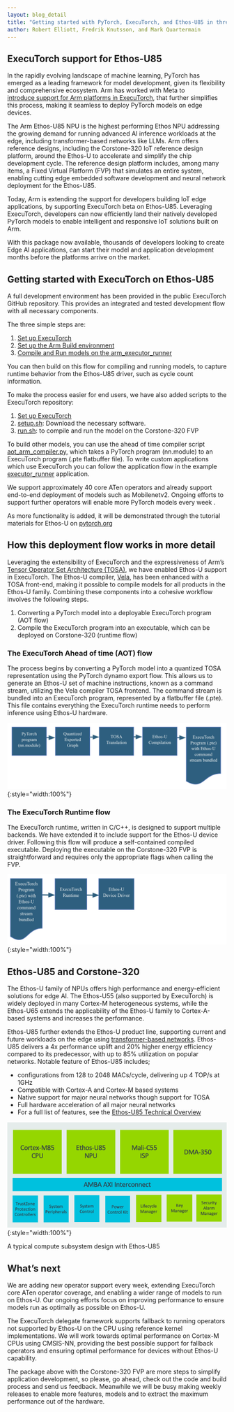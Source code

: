 ```yaml
---
layout: blog_detail
title: "Getting started with PyTorch, ExecuTorch, and Ethos-U85 in three easy steps"
author: Robert Elliott, Fredrik Knutsson, and Mark Quartermain
---
```



## ExecuTorch support for Ethos-U85

In the rapidly evolving landscape of machine learning, PyTorch has emerged as a leading framework for model development, given its flexibility and comprehensive ecosystem. Arm has worked with Meta to [introduce support for Arm platforms in ExecuTorch](https://community.arm.com/arm-community-blogs/b/ai-and-ml-blog/posts/executorch-and-tosa-enabling-pytorch-on-arm-platforms), that further simplifies this process, making it seamless to deploy PyTorch models on edge devices. 

The Arm Ethos-U85 NPU is the highest performing Ethos NPU addressing the growing demand for running advanced AI inference workloads at the edge, including transformer-based networks like LLMs. Arm offers reference designs, including the Corstone-320 IoT reference design platform, around the Ethos-U to accelerate and simplify the chip development cycle. The reference design platform includes, among many items, a Fixed Virtual Platform (FVP) that simulates an entire system, enabling cutting edge embedded software development and neural network deployment for the Ethos-U85.

Today, Arm is extending the support for developers building IoT edge applications, by supporting ExecuTorch beta on Ethos-U85. Leveraging ExecuTorch, developers can now efficiently land their natively developed PyTorch models to enable intelligent and responsive IoT solutions built on Arm.

With this package now available, thousands of developers looking to create Edge AI applications, can start their model and application development months before the platforms arrive on the market. 


## Getting started with ExecuTorch on Ethos-U85

A full development environment has been provided in the public ExecuTorch GitHub repository. This provides an integrated and tested development flow with all necessary components.

The three simple steps are:



1. [Set up ExecuTorch](https://pytorch.org/executorch/main/getting-started-setup.html)
2. [Set up the Arm Build environment](https://pytorch.org/executorch/main/executorch-arm-delegate-tutorial.html)
3. [Compile and Run models on the arm_executor_runner](https://pytorch.org/executorch/main/executorch-arm-delegate-tutorial.html#delegated-quantized-workflow)

You can then build on this flow for compiling and running models, to capture runtime behavior from the Ethos-U85 driver, such as cycle count information.

To make the process easier for end users, we have also added scripts to the ExecuTorch repository:



1. [Set up ExecuTorch](https://pytorch.org/executorch/main/getting-started-setup.html)
2. [setup.sh](https://github.com/pytorch/executorch/blob/main/examples/arm/setup.sh): Download the necessary software.
3. [run.sh](https://github.com/pytorch/executorch/blob/main/examples/arm/run.sh): to compile and run the model on the Corstone-320 FVP

To build other models, you can use the ahead of time compiler script  [aot_arm_compiler.py,](https://github.com/pytorch/executorch/blob/main/examples/arm/aot_arm_compiler.py) which takes a PyTorch program (nn.module) to an ExecuTorch program (.pte flatbuffer file). To write custom applications which use ExecuTorch you can follow the application flow in the example [executor_runner](https://github.com/pytorch/executorch/tree/main/examples/arm/executor_runner) application.

We support approximately 40 core ATen operators and already support end-to-end deployment of models such as Mobilenetv2. Ongoing efforts to support further operators will enable more PyTorch models every week . 

As more functionality is added, it will be demonstrated through the tutorial materials for Ethos-U on [pytorch.org](https://pytorch.org/executorch/main/index.html)


## How this deployment flow works in more detail

Leveraging the extensibility of ExecuTorch and the expressiveness of Arm’s [Tensor Operator Set Architecture (TOSA)](https://www.mlplatform.org/tosa/), we have enabled Ethos-U support in ExecuTorch. The Ethos-U compiler, [Vela](https://pypi.org/project/ethos-u-vela/), has been enhanced with a TOSA front-end, making it possible to compile models for all products in the Ethos-U family. Combining these components into a cohesive workflow involves the following steps.



1. Converting a PyTorch model into a deployable ExecuTorch program (AOT flow)
2. Compile the ExecuTorch program into an executable, which can be deployed on Corstone-320 (runtime flow)


### The ExecuTorch Ahead of time (AOT) flow

The process begins by converting a PyTorch model into a quantized TOSA representation using the PyTorch dynamo export flow. This allows us to generate an Ethos-U set of machine instructions, known as a command stream, utilizing the Vela compiler TOSA frontend. The command stream is bundled into an ExecuTorch program, represented by a flatbuffer file (.pte). This file contains everything the ExecuTorch runtime needs to perform inference using Ethos-U hardware.


![flow diagram](/assets/images/pt-executorch-ethos-u85/fg1.jpg){:style="width:100%"}


### The ExecuTorch Runtime flow

The ExecuTorch runtime, written in C/C++, is designed to support multiple backends. We have extended it to include support for the Ethos-U device driver. Following this flow will produce a self-contained compiled executable. Deploying the executable on the Corstone-320 FVP is straightforward and requires only the appropriate flags when calling the FVP.

![flow diagram](/assets/images/pt-executorch-ethos-u85/fg2.jpg){:style="width:100%"}


## Ethos-U85 and Corstone-320

The Ethos-U family of NPUs offers high performance and energy-efficient solutions for edge AI. The Ethos-U55 (also supported by ExecuTorch) is widely deployed in many Cortex-M heterogeneous systems, while the Ethos-U65 extends the applicability of the Ethos-U family to Cortex-A-based systems and increases the performance.

Ethos-U85 further extends the Ethos-U product line, supporting current and future workloads on the edge using [transformer-based networks](https://newsroom.arm.com/blog/enabling-next-gen-edge-ai-applications-with-transformer-networks). Ethos-U85 delivers a 4x performance uplift and 20% higher energy efficiency compared to its predecessor, with up to 85% utilization on popular networks. Notable feature of Ethos-U85 includes; 



* configurations from 128 to 2048 MACs/cycle, delivering up 4 TOP/s at 1GHz 
* Compatible with Cortex-A and Cortex-M based systems
* Native support for major neural networks though support for TOSA
* Full hardware acceleration of all major neural networks
* For a full list of features, see the [Ethos-U85 Technical Overview](https://developer.arm.com/documentation/102684/0000)


![A typical compute subsystem design with Ethos-U85](/assets/images/pt-executorch-ethos-u85/fg3.png){:style="width:100%"}


A typical compute subsystem design with Ethos-U85


## What’s next

We are adding new operator support every week, extending ExecuTorch core ATen operator coverage, and enabling a wider range of models to run on Ethos-U. Our ongoing efforts focus on improving performance to ensure models run as optimally as possible on Ethos-U.

The ExecuTorch delegate framework supports fallback to running operators not supported by Ethos-U on the CPU using reference kernel implementations. We will work towards optimal performance on Cortex-M CPUs using CMSIS-NN, providing the best possible support for fallback operators and ensuring optimal performance for devices without Ethos-U capability.

The package above with the Corstone-320 FVP are more steps to simplify application development, so please, go ahead, check out the code and build process and send us feedback. Meanwhile we will be busy making weekly releases to enable more features, models and to extract the maximum performance out of the hardware.
